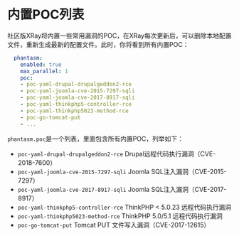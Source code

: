 # 内置POC列表

社区版XRay将内置一些常用漏洞的POC，在XRay每次更新后，可以删除本地配置文件，重新生成最新的配置文件。此时，你将看到所有内置POC：

```yaml
  phantasm:
    enabled: true
    max_parallel: 1
    poc:
    - poc-yaml-drupal-drupalgeddon2-rce
    - poc-yaml-joomla-cve-2015-7297-sqli
    - poc-yaml-joomla-cve-2017-8917-sqli
    - poc-yaml-thinkphp5-controller-rce
    - poc-yaml-thinkphp5023-method-rce
    - poc-go-tomcat-put
    - ...
```

`phantasm.poc`是一个列表，里面包含所有内置POC，列举如下：

- `poc-yaml-drupal-drupalgeddon2-rce` Drupal远程代码执行漏洞（CVE-2018-7600）
- `poc-yaml-joomla-cve-2015-7297-sqli` Joomla SQL注入漏洞（CVE-2015-7297）
- `poc-yaml-joomla-cve-2017-8917-sqli` Joomla SQL注入漏洞（CVE-2017-8917）
- `poc-yaml-thinkphp5-controller-rce` ThinkPHP < 5.0.23 远程代码执行漏洞
- `poc-yaml-thinkphp5023-method-rce` ThinkPHP 5.0/5.1 远程代码执行漏洞
- `poc-go-tomcat-put` Tomcat PUT 文件写入漏洞（CVE-2017-12615）
